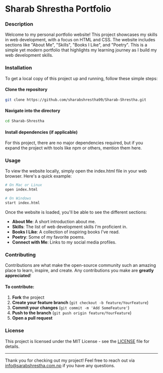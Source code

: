 # Sharab Shrestha Portfolio

### Description
Welcome to my personal portfolio website! This project showcases my skills in web development, with a focus on HTML and CSS. The website includes sections like "About Me", "Skills", "Books I Like", and "Poetry". This is a simple yet modern portfolio that highlights my learning journey as I build my web development skills.

### Installation
To get a local copy of this project up and running, follow these simple steps:

#### Clone the repository
```bash
git clone https://github.com/sharabshrestha99/Sharab-Shrestha.git
```

#### Navigate into the directory
```bash
cd Sharab-Shrestha
```

#### Install dependencies (if applicable)
For this project, there are no major dependencies required, but if you expand the project with tools like npm or others, mention them here.

### Usage
To view the website locally, simply open the index.html file in your web browser. Here's a quick example:

```bash
# On Mac or Linux
open index.html

# On Windows
start index.html
```

Once the website is loaded, you'll be able to see the different sections:

- **About Me**: A short introduction about me.
- **Skills**: The list of web development skills I'm proficient in.
- **Books I Like**: A collection of inspiring books I’ve read.
- **Poetry**: Some of my favorite poems.
- **Connect with Me**: Links to my social media profiles.

### Contributing
Contributions are what make the open-source community such an amazing place to learn, inspire, and create. Any contributions you make are **greatly appreciated**!

#### To contribute:
1. **Fork** the project
2. **Create your feature branch** (`git checkout -b feature/YourFeature`)
3. **Commit your changes** (`git commit -m 'Add SomeFeature'`)
4. **Push to the branch** (`git push origin feature/YourFeature`)
5. **Open a pull request**

### License
This project is licensed under the MIT License - see the [LICENSE](LICENSE) file for details.

---

Thank you for checking out my project! Feel free to reach out via [info@sarabshrestha.com.np](mailto:info@sarabshrestha.com.np) if you have any questions.